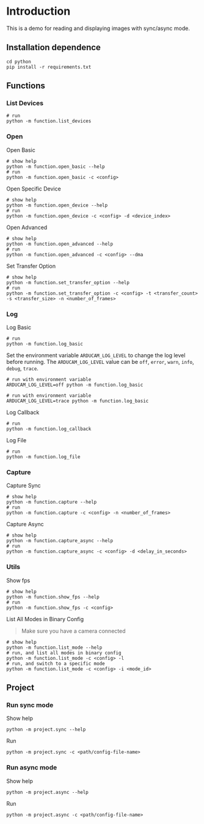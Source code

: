 # Introduction

This is a demo for reading and displaying images with sync/async mode.

## Installation dependence

<!-- git clone https://github.com/ArduCAM/ArduCAM_USB_Camera_Shield_Cpp_Demo.git -->
<!-- cd ArduCAM_USB_Camera_Shield_Cpp_Demo -->

```shell
cd python
pip install -r requirements.txt
```

## Functions

### List Devices

```shell
# run
python -m function.list_devices
```

### Open

Open Basic

```shell
# show help
python -m function.open_basic --help
# run
python -m function.open_basic -c <config>
```

Open Specific Device

```shell
# show help
python -m function.open_device --help
# run
python -m function.open_device -c <config> -d <device_index>
```

Open Advanced

```shell
# show help
python -m function.open_advanced --help
# run
python -m function.open_advanced -c <config> --dma
```

Set Transfer Option

```shell
# show help
python -m function.set_transfer_option --help
# run
python -m function.set_transfer_option -c <config> -t <transfer_count> -s <transfer_size> -n <number_of_frames>
```

### Log

Log Basic

```shell
# run
python -m function.log_basic
```

Set the environment variable `ARDUCAM_LOG_LEVEL` to change the log level before running.
The `ARDUCAM_LOG_LEVEL` value can be `off`, `error`, `warn`, `info`, `debug`, `trace`.

```shell
# run with environment variable
ARDUCAM_LOG_LEVEL=off python -m function.log_basic
```

```shell
# run with environment variable
ARDUCAM_LOG_LEVEL=trace python -m function.log_basic
```

Log Callback

```shell
# run
python -m function.log_callback
```

Log File

```shell
# run
python -m function.log_file
```

### Capture

Capture Sync

```shell
# show help
python -m function.capture --help
# run
python -m function.capture -c <config> -n <number_of_frames>
```

Capture Async

```shell
# show help
python -m function.capture_async --help
# run
python -m function.capture_async -c <config> -d <delay_in_seconds>
```

### Utils

Show fps

```shell
# show help
python -m function.show_fps --help
# run
python -m function.show_fps -c <config>
```

List All Modes in Binary Config

> Make sure you have a camera connected

```shell
# show help
python -m function.list_mode --help
# run, and list all modes in binary config
python -m function.list_mode -c <config> -l
# run, and switch to a specific mode
python -m function.list_mode -c <config> -i <mode_id>
```

## Project

### Run sync mode

Show help

```shell
python -m project.sync --help
```

Run

```shell
python -m project.sync -c <path/config-file-name>
```

### Run async mode

Show help

```shell
python -m project.async --help
```

Run

```shell
python -m project.async -c <path/config-file-name>
```
